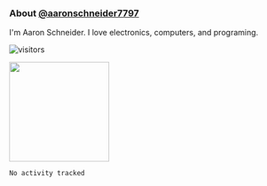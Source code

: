 ### About [@aaronschneider7797](https://github.com/aaronschneider7797)

I'm Aaron Schneider. I love electronics, computers, and programing.

![visitors](https://visitor-badge.glitch.me/badge?page_id=aaronschneider7797.aaronschneider7797)

<img height="180em" src="https://github-readme-stats.vercel.app/api?username=aaronschneider7797&show_icons=true&hide_border=true&&count_private=true&include_all_commits=true" />

<!--START_SECTION:waka-->

```text
No activity tracked
```

<!--END_SECTION:waka-->

